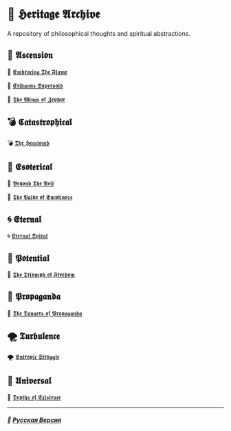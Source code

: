 # 📁 𝕳𝖊𝖗𝖎𝖙𝖆𝖌𝖊 𝕬𝖗𝖈𝖍𝖎𝖛𝖊
<p align="justify">A repository of philosophical thoughts and spiritual abstractions.</p>

## 🌟 𝕬𝖘𝖈𝖊𝖓𝖘𝖎𝖔𝖓
🌟 [𝕰𝖒𝖇𝖗𝖆𝖈𝖎𝖓𝖌 𝕿𝖍𝖊 𝕱𝖑𝖆𝖒𝖊](ascension/embracing_the_flame/english.md)

🌟 [𝕰𝖗𝖎𝖉𝖆𝖓𝖚𝖘 𝕾𝖚𝖕𝖊𝖗𝖛𝖔𝖎𝖉](ascension/eridanus_supervoid/english.md)

🌟 [𝕿𝖍𝖊 𝖂𝖎𝖓𝖌𝖘 𝖔𝖋 𝖅𝖊𝖕𝖍𝖞𝖗](ascension/the_wings_of_zephyr/english.md)

## 💣 𝕮𝖆𝖙𝖆𝖘𝖙𝖗𝖔𝖕𝖍𝖎𝖈𝖆𝖑
💣 [𝕿𝖍𝖊 𝕳𝖊𝖈𝖆𝖙𝖔𝖒𝖇](catastrophical/the_hecatomb/english.md)

## 🔮 𝕰𝖘𝖔𝖙𝖊𝖗𝖎𝖈𝖆𝖑
🔮 [𝕭𝖊𝖞𝖔𝖓𝖉 𝕿𝖍𝖊 𝖁𝖊𝖎𝖑](esoterical/beyond_the_veil/english.md)

🔮 [𝕿𝖍𝖊 𝖁𝖆𝖑𝖚𝖊 𝖔𝖋 𝕰𝖒𝖕𝖙𝖎𝖓𝖊𝖘𝖘](esoterical/the_value_of_emptiness/english.md)

## 🌀 𝕰𝖙𝖊𝖗𝖓𝖆𝖑
🌀 [𝕰𝖙𝖊𝖗𝖓𝖆𝖑 𝕾𝖕𝖎𝖗𝖆𝖑](eternal/eternal_spiral/english.md)

## 🌱 𝕻𝖔𝖙𝖊𝖓𝖙𝖎𝖆𝖑
🌱 [𝕿𝖍𝖊 𝕿𝖗𝖎𝖚𝖒𝖕𝖍 𝖔𝖋 𝕱𝖗𝖊𝖊𝖉𝖔𝖒](potential/the_triumph_of_freedom/english.md)

## 📢 𝕻𝖗𝖔𝖕𝖆𝖌𝖆𝖓𝖉𝖆
📢 [𝕿𝖍𝖊 𝕯𝖆𝖓𝖌𝖊𝖗𝖘 𝖔𝖋 𝕻𝖗𝖔𝖕𝖆𝖌𝖆𝖓𝖉𝖆](propaganda/the_dangers_of_propaganda/english.md)

## 🌪️ 𝕿𝖚𝖗𝖇𝖚𝖑𝖊𝖓𝖈𝖊
🌪️ [𝕰𝖓𝖙𝖗𝖔𝖕𝖎𝖈 𝕾𝖙𝖗𝖚𝖌𝖌𝖑𝖊](turbulence/entropic_struggle/english.md)

## 🌌 𝖀𝖓𝖎𝖛𝖊𝖗𝖘𝖆𝖑
🌌 [𝕯𝖊𝖕𝖙𝖍𝖘 𝖔𝖋 𝕰𝖝𝖎𝖘𝖙𝖊𝖓𝖈𝖊](universal/depth_of_existence/english.md)

***

##### 🌻 [Русская Версия](index-2.md)
